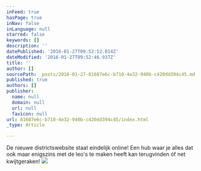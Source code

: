 ```yaml
---
inFeed: true
hasPage: true
inNav: false
inLanguage: null
starred: false
keywords: []
description: ''
datePublished: '2016-01-27T09:52:52.014Z'
dateModified: '2016-01-27T09:52:46.937Z'
title: ''
author: []
sourcePath: _posts/2016-01-27-81687e6c-b710-4e32-940b-c420dd394c45.md
published: true
authors: []
publisher:
  name: null
  domain: null
  url: null
  favicon: null
url: 81687e6c-b710-4e32-940b-c420dd394c45/index.html
_type: Article

---
```

De nieuwe districtswebsite staat eindelijk online! Een hub waar je alles dat ook maar enigszins met de leo's te maken heeft kan terugvinden óf net kwijtgeraken!
![](https://the-grid-user-content.s3-us-west-2.amazonaws.com/a9e36892-7b6b-49cd-9d3d-2b51f97011e0.jpg)